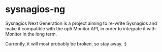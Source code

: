 sysnagios-ng
============

Sysnagios Next Generation is a project aiming to re-write Sysnagios and
make it compatible with the op5 Monitor API, in order to integrate it
with Monitor in the long term.

Currently, it will most probably be broken, so stay away. :)

